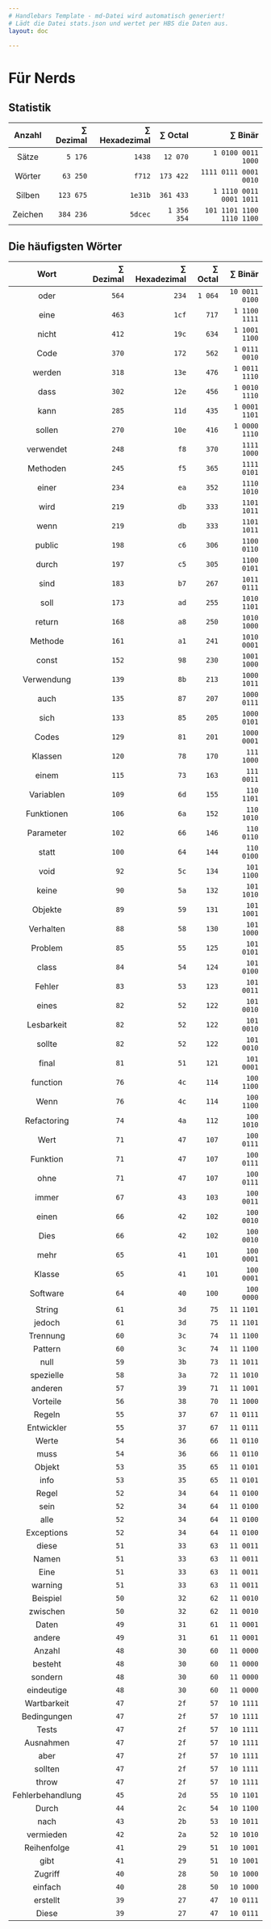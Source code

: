 ```yaml
---
# Handlebars Template - md-Datei wird automatisch generiert!
# Lädt die Datei stats.json und wertet per HBS die Daten aus.
layout: doc

---
```


# Für Nerds

## Statistik

| Anzahl | ∑ Dezimal | ∑ Hexadezimal | ∑ Octal | ∑ Binär |
|:------:|------:|------:|------:|------:|
| Sätze | `5 176` | `1438` | `12 070` | `1 0100 0011 1000` |
| Wörter | `63 250` | `f712` | `173 422` | `1111 0111 0001 0010` |
| Silben | `123 675` | `1e31b` | `361 433` | `1 1110 0011 0001 1011` |
| Zeichen | `384 236` | `5dcec` | `1 356 354` | `101 1101 1100 1110 1100` |

## Die häufigsten Wörter

| Wort | ∑ Dezimal | ∑ Hexadezimal | ∑ Octal | ∑ Binär |
|:----:|--------:|---------------:|---------:|---------:|
| oder | `564` | `234` | `1 064` | `10 0011 0100` |
| eine | `463` | `1cf` | `717` | `1 1100 1111` |
| nicht | `412` | `19c` | `634` | `1 1001 1100` |
| Code | `370` | `172` | `562` | `1 0111 0010` |
| werden | `318` | `13e` | `476` | `1 0011 1110` |
| dass | `302` | `12e` | `456` | `1 0010 1110` |
| kann | `285` | `11d` | `435` | `1 0001 1101` |
| sollen | `270` | `10e` | `416` | `1 0000 1110` |
| verwendet | `248` | `f8` | `370` | `1111 1000` |
| Methoden | `245` | `f5` | `365` | `1111 0101` |
| einer | `234` | `ea` | `352` | `1110 1010` |
| wird | `219` | `db` | `333` | `1101 1011` |
| wenn | `219` | `db` | `333` | `1101 1011` |
| public | `198` | `c6` | `306` | `1100 0110` |
| durch | `197` | `c5` | `305` | `1100 0101` |
| sind | `183` | `b7` | `267` | `1011 0111` |
| soll | `173` | `ad` | `255` | `1010 1101` |
| return | `168` | `a8` | `250` | `1010 1000` |
| Methode | `161` | `a1` | `241` | `1010 0001` |
| const | `152` | `98` | `230` | `1001 1000` |
| Verwendung | `139` | `8b` | `213` | `1000 1011` |
| auch | `135` | `87` | `207` | `1000 0111` |
| sich | `133` | `85` | `205` | `1000 0101` |
| Codes | `129` | `81` | `201` | `1000 0001` |
| Klassen | `120` | `78` | `170` | `111 1000` |
| einem | `115` | `73` | `163` | `111 0011` |
| Variablen | `109` | `6d` | `155` | `110 1101` |
| Funktionen | `106` | `6a` | `152` | `110 1010` |
| Parameter | `102` | `66` | `146` | `110 0110` |
| statt | `100` | `64` | `144` | `110 0100` |
| void | `92` | `5c` | `134` | `101 1100` |
| keine | `90` | `5a` | `132` | `101 1010` |
| Objekte | `89` | `59` | `131` | `101 1001` |
| Verhalten | `88` | `58` | `130` | `101 1000` |
| Problem | `85` | `55` | `125` | `101 0101` |
| class | `84` | `54` | `124` | `101 0100` |
| Fehler | `83` | `53` | `123` | `101 0011` |
| eines | `82` | `52` | `122` | `101 0010` |
| Lesbarkeit | `82` | `52` | `122` | `101 0010` |
| sollte | `82` | `52` | `122` | `101 0010` |
| final | `81` | `51` | `121` | `101 0001` |
| function | `76` | `4c` | `114` | `100 1100` |
| Wenn | `76` | `4c` | `114` | `100 1100` |
| Refactoring | `74` | `4a` | `112` | `100 1010` |
| Wert | `71` | `47` | `107` | `100 0111` |
| Funktion | `71` | `47` | `107` | `100 0111` |
| ohne | `71` | `47` | `107` | `100 0111` |
| immer | `67` | `43` | `103` | `100 0011` |
| einen | `66` | `42` | `102` | `100 0010` |
| Dies | `66` | `42` | `102` | `100 0010` |
| mehr | `65` | `41` | `101` | `100 0001` |
| Klasse | `65` | `41` | `101` | `100 0001` |
| Software | `64` | `40` | `100` | `100 0000` |
| String | `61` | `3d` | `75` | `11 1101` |
| jedoch | `61` | `3d` | `75` | `11 1101` |
| Trennung | `60` | `3c` | `74` | `11 1100` |
| Pattern | `60` | `3c` | `74` | `11 1100` |
| null | `59` | `3b` | `73` | `11 1011` |
| spezielle | `58` | `3a` | `72` | `11 1010` |
| anderen | `57` | `39` | `71` | `11 1001` |
| Vorteile | `56` | `38` | `70` | `11 1000` |
| Regeln | `55` | `37` | `67` | `11 0111` |
| Entwickler | `55` | `37` | `67` | `11 0111` |
| Werte | `54` | `36` | `66` | `11 0110` |
| muss | `54` | `36` | `66` | `11 0110` |
| Objekt | `53` | `35` | `65` | `11 0101` |
| info | `53` | `35` | `65` | `11 0101` |
| Regel | `52` | `34` | `64` | `11 0100` |
| sein | `52` | `34` | `64` | `11 0100` |
| alle | `52` | `34` | `64` | `11 0100` |
| Exceptions | `52` | `34` | `64` | `11 0100` |
| diese | `51` | `33` | `63` | `11 0011` |
| Namen | `51` | `33` | `63` | `11 0011` |
| Eine | `51` | `33` | `63` | `11 0011` |
| warning | `51` | `33` | `63` | `11 0011` |
| Beispiel | `50` | `32` | `62` | `11 0010` |
| zwischen | `50` | `32` | `62` | `11 0010` |
| Daten | `49` | `31` | `61` | `11 0001` |
| andere | `49` | `31` | `61` | `11 0001` |
| Anzahl | `48` | `30` | `60` | `11 0000` |
| besteht | `48` | `30` | `60` | `11 0000` |
| sondern | `48` | `30` | `60` | `11 0000` |
| eindeutige | `48` | `30` | `60` | `11 0000` |
| Wartbarkeit | `47` | `2f` | `57` | `10 1111` |
| Bedingungen | `47` | `2f` | `57` | `10 1111` |
| Tests | `47` | `2f` | `57` | `10 1111` |
| Ausnahmen | `47` | `2f` | `57` | `10 1111` |
| aber | `47` | `2f` | `57` | `10 1111` |
| sollten | `47` | `2f` | `57` | `10 1111` |
| throw | `47` | `2f` | `57` | `10 1111` |
| Fehlerbehandlung | `45` | `2d` | `55` | `10 1101` |
| Durch | `44` | `2c` | `54` | `10 1100` |
| nach | `43` | `2b` | `53` | `10 1011` |
| vermieden | `42` | `2a` | `52` | `10 1010` |
| Reihenfolge | `41` | `29` | `51` | `10 1001` |
| gibt | `41` | `29` | `51` | `10 1001` |
| Zugriff | `40` | `28` | `50` | `10 1000` |
| einfach | `40` | `28` | `50` | `10 1000` |
| erstellt | `39` | `27` | `47` | `10 0111` |
| Diese | `39` | `27` | `47` | `10 0111` |
